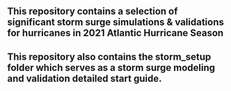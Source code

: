 ## This repository contains a selection of significant storm surge simulations & validations for hurricanes in 2021 Atlantic Hurricane Season

## This repository also contains the storm_setup folder which serves as a storm surge modeling and validation detailed start guide.
